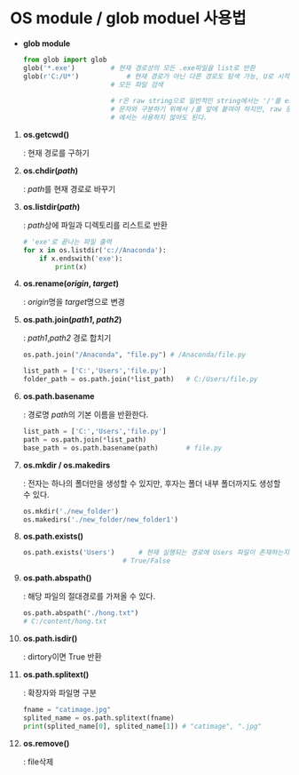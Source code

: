 # OS module / glob moduel 사용법

- **glob module**

  ```python
  from glob import glob
  glob('*.exe')			# 현재 경로상의 모든 .exe파일을 list로 반환
  glob(r'C:/U*')			# 현재 경로가 아닌 다른 경로도 탐색 가능, U로 시작하는
  						# 모든 파일 검색
  						
  						# r은 raw string으로 일반적인 string에서는 '/'를 escape
  						# 문자와 구분하기 위해서 /를 앞에 붙여야 하지만, raw 문자열
  						# 에서는 사용하지 않아도 된다.
  
  ```

1. **os.getcwd()**

   : 현재 경로를 구하기

2. **os.chdir(*path*)**

   : *path*를 현재 경로로 바꾸기

3. **os.listdir(*path*)**

   : *path*상에 파일과 디렉토리를 리스트로 반환

   ```python
   # 'exe'로 끝나는 파일 출력
   for x in os.listdir('c://Anaconda'):
       if x.endswith('exe'):
           print(x)
   ```

4. **os.rename(*origin*, *target*)**

   : *origin*명을 *target*명으로 변경

5. **os.path.join(*path1*, *path2*)**

   : *path1*,*path2* 경로 합치기

   ```python
   os.path.join("/Anaconda", "file.py")	# /Anaconda/file.py
   ```

   ```python
   list_path = ['C:','Users','file.py']
   folder_path = os.path.join(*list_path)	# C:/Users/file.py
   ```
   
6. **os.path.basename**

   : 경로명 *path*의 기본 이름을 반환한다. 

   ```python
   list_path = ['C:','Users','file.py']
   path = os.path.join(*list_path)
   base_path = os.path.basename(path)		# file.py
   ```

7. **os.mkdir / os.makedirs**

   : 전자는 하나의 폴더만을 생성할 수 있지만, 후자는 폴더 내부 폴더까지도 생성할 수 있다.

   ```python
   os.mkdir('./new_folder')
   os.makedirs('./new_folder/new_folder1')
   ```

9. **os.path.exists()**

   ```python
   os.path.exists('Users')		# 현재 실행되는 경로에 Users 파일이 존재하는지 확인
   							# True/False
   ```

9. **os.path.abspath()**

   : 해당 파일의 절대경로를 가져올 수 있다. 

   ```python
   os.path.abspath("./hong.txt")
   # C:/content/hong.txt
   ```

10. **os.path.isdir()**

    : dirtory이면 True 반환

11. **os.path.splitext()**

    : 확장자와 파일명 구분

    ```python
    fname = "catimage.jpg"
    splited_name = os.path.splitext(fname)
    print(splited_name[0], splited_name[1])	# "catimage", ".jpg"
    ```

12. **os.remove()**

    : file삭제



   

   